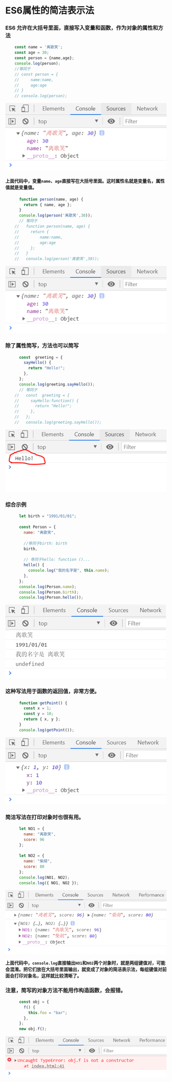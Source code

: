 # ES6属性的简洁表示法

### ES6 允许在大括号里面，直接写入变量和函数，作为对象的属性和方法

```js
    const name = '离歌笑';
    const age = 30;
    const person = {name,age};
    console.log(person);
    //等同于
    // const person = {
    //     name:name,
    //     age:age
    // }
    // console.log(person);
```

![image](../images4/125/01.PNG)

#### 上面代码中，变量`name`、`age`直接写在大括号里面。这时属性名就是变量名，属性值就是变量值。

```js
      function person(name, age) {
        return { name, age };
      }
      console.log(person('离歌笑',30));
      // 等同于
    //   function person(name, age) {
    //     return { 
    //         name:name, 
    //         age:age
    //     };
    //   }
    //   console.log(person('离歌笑',30));
```

![image](../images4/125/01.PNG)

### 除了属性简写，方法也可以简写

```js
      const  greeting = {
        sayHello() {
          return "Hello!";
        },
      };
      console.log(greeting.sayHello());
      // 等同于
    //   const  greeting = {
    //     sayHello:function() {
    //       return "Hello!";
    //     },
    //   };
    //   console.log(greeting.sayHello());
```

![image](../images4/125/02.PNG)



### 综合示例

```js
      let birth = "1991/01/01";

      const Person = {
        name: "离歌笑",

        //等同于birth: birth
        birth,

        // 等同于hello: function ()...
        hello() {
          console.log("我的名字是", this.name);
        },
      };
      console.log(Person.name);
      console.log(Person.birth);
      console.log(Person.hello());
```

![image](../images4/125/03.PNG)

### 这种写法用于函数的返回值，非常方便。

```js
      function getPoint() {
        const x = 1;
        const y = 10;
        return { x, y };
      }
      console.log(getPoint());
```

![image](../images4/125/04.PNG)

### 简洁写法在打印对象时也很有用。

```js
      let NO1 = {
        name: "离歌笑",
        score: 96
      };

      let NO2 = {
        name: "柴胡",
        score: 80
      };
      console.log(NO1, NO2);
      console.log({ NO1, NO2 });
```

![image](../images4/125/05.png)

**上面代码中，`console.log`直接输出`NO1`和`NO2`两个对象时，就是两组键值对，可能会混淆。把它们放在大括号里面输出，就变成了对象的简洁表示法，每组键值对前面会打印对象名，这样就比较清晰了。**

### 注意，简写的对象方法不能用作构造函数，会报错。

```js
      const obj = {
        f() {
          this.foo = "bar";
        },
      };
      new obj.f(); 
```

![image](../images4/125/06.png)


















